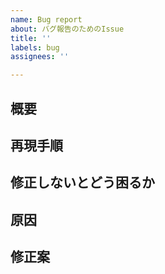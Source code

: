 ```yaml
---
name: Bug report
about: バグ報告のためのIssue
title: ''
labels: bug
assignees: ''

---
```


## 概要

## 再現手順

## 修正しないとどう困るか

## 原因

## 修正案
